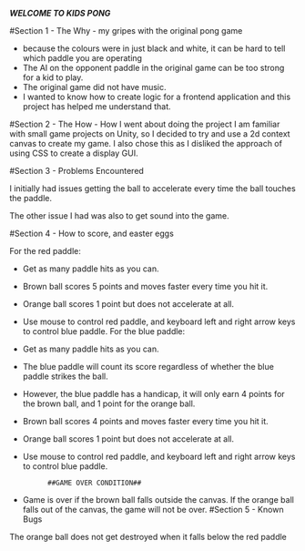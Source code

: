 **_WELCOME TO KIDS PONG_**

#Section 1 - The Why - my gripes with the original pong game

- because the colours were in just black and white, it can be hard to tell which paddle you are operating
- The AI on the opponent paddle in the original game can be too strong for a kid to play.
- The original game did not have music.
- I wanted to know how to create logic for a frontend application and this project has helped me understand that.

#Section 2 - The How - How I went about doing the project
I am familiar with small game projects on Unity, so I decided to try and use a 2d context canvas to create my game.
I also chose this as I disliked the approach of using CSS to create a display GUI.

#Section 3 - Problems Encountered

I initially had issues getting the ball to accelerate every time the ball touches the paddle.

The other issue I had was also to get sound into the game.

#Section 4 - How to score, and easter eggs

For the red paddle:

- Get as many paddle hits as you can.
- Brown ball scores 5 points and moves faster every time you hit it.
- Orange ball scores 1 point but does not accelerate at all.
- Use mouse to control red paddle, and keyboard left and right arrow keys to control blue paddle.
  For the blue paddle:
- Get as many paddle hits as you can.
- The blue paddle will count its score regardless of whether the blue paddle strikes the ball.
- However, the blue paddle has a handicap, it will only earn 4 points for the brown ball, and 1 point for the orange ball.
- Brown ball scores 4 points and moves faster every time you hit it.
- Orange ball scores 1 point but does not accelerate at all.
- Use mouse to control red paddle, and keyboard left and right arrow keys to control blue paddle.

            ##GAME OVER CONDITION##

- Game is over if the brown ball falls outside the canvas. If the orange ball falls out of the canvas, the game will not be over.
  #Section 5 - Known Bugs

The orange ball does not get destroyed when it falls below the red paddle
